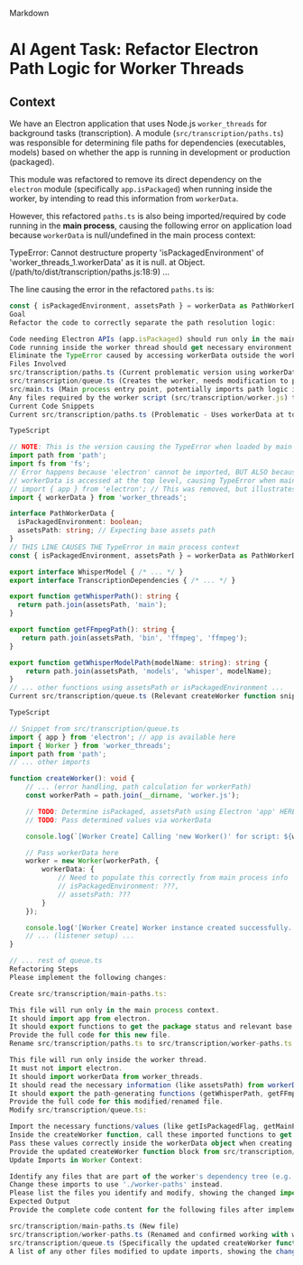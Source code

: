 Markdown

# AI Agent Task: Refactor Electron Path Logic for Worker Threads

## Context

We have an Electron application that uses Node.js `worker_threads` for background tasks (transcription). A module (`src/transcription/paths.ts`) was responsible for determining file paths for dependencies (executables, models) based on whether the app is running in development or production (packaged).

This module was refactored to remove its direct dependency on the `electron` module (specifically `app.isPackaged`) when running inside the worker, by intending to read this information from `workerData`.

However, this refactored `paths.ts` is also being imported/required by code running in the **main process**, causing the following error on application load because `workerData` is null/undefined in the main process context:

TypeError: Cannot destructure property 'isPackagedEnvironment' of 'worker_threads_1.workerData' as it is null.
at Object.<anonymous> (/path/to/dist/transcription/paths.js:18:9)
...

The line causing the error in the refactored `paths.ts` is:

```typescript
const { isPackagedEnvironment, assetsPath } = workerData as PathWorkerData;
Goal
Refactor the code to correctly separate the path resolution logic:

Code needing Electron APIs (app.isPackaged) should run only in the main process.
Code running inside the worker thread should get necessary environment information (like base paths or package status) via workerData.
Eliminate the TypeError caused by accessing workerData outside the worker context.
Files Involved
src/transcription/paths.ts (Current problematic version using workerData)
src/transcription/queue.ts (Creates the worker, needs modification to pass workerData)
src/main.ts (Main process entry point, potentially imports path logic indirectly)
Any files required by the worker script (src/transcription/worker.js) that import from paths.ts (e.g., src/transcription/audio-mixer.ts).
Current Code Snippets
Current src/transcription/paths.ts (Problematic - Uses workerData at top level):

TypeScript

// NOTE: This is the version causing the TypeError when loaded by main process
import path from 'path';
import fs from 'fs';
// Error happens because 'electron' cannot be imported, BUT ALSO because
// workerData is accessed at the top level, causing TypeError when main loads this file.
// import { app } from 'electron'; // This was removed, but illustrates the previous state
import { workerData } from 'worker_threads';

interface PathWorkerData {
  isPackagedEnvironment: boolean;
  assetsPath: string; // Expecting base assets path
}
// THIS LINE CAUSES THE TypeError in main process context
const { isPackagedEnvironment, assetsPath } = workerData as PathWorkerData;

export interface WhisperModel { /* ... */ }
export interface TranscriptionDependencies { /* ... */ }

export function getWhisperPath(): string {
  return path.join(assetsPath, 'main');
}

export function getFFmpegPath(): string {
   return path.join(assetsPath, 'bin', 'ffmpeg', 'ffmpeg');
}

export function getWhisperModelPath(modelName: string): string {
    return path.join(assetsPath, 'models', 'whisper', modelName);
}
// ... other functions using assetsPath or isPackagedEnvironment ...
Current src/transcription/queue.ts (Relevant createWorker function snippet - Needs workerData):

TypeScript

// Snippet from src/transcription/queue.ts
import { app } from 'electron'; // app is available here
import { Worker } from 'worker_threads';
import path from 'path';
// ... other imports

function createWorker(): void {
    // ... (error handling, path calculation for workerPath)
    const workerPath = path.join(__dirname, 'worker.js');

    // TODO: Determine isPackaged, assetsPath using Electron 'app' HERE
    // TODO: Pass determined values via workerData

    console.log(`[Worker Create] Calling 'new Worker()' for script: ${workerPath}`);

    // Pass workerData here
    worker = new Worker(workerPath, {
        workerData: {
            // Need to populate this correctly from main process info
            // isPackagedEnvironment: ???,
            // assetsPath: ???
        }
    });

    console.log('[Worker Create] Worker instance created successfully. Setting up listeners...');
    // ... (listener setup) ...
}

// ... rest of queue.ts
Refactoring Steps
Please implement the following changes:

Create src/transcription/main-paths.ts:

This file will run only in the main process context.
It should import app from electron.
It should export functions to get the package status and relevant base paths using app.isPackaged and process.resourcesPath.
Provide the full code for this new file.
Rename src/transcription/paths.ts to src/transcription/worker-paths.ts:

This file will run only inside the worker thread.
It must not import electron.
It should import workerData from worker_threads.
It should read the necessary information (like assetsPath) from workerData (ensure this read happens safely, perhaps inside functions if top-level access remains problematic, though fixing the import context should solve the primary error).
It should export the path-generating functions (getWhisperPath, getFFmpegPath, etc.) using the information from workerData.
Provide the full code for this modified/renamed file.
Modify src/transcription/queue.ts:

Import the necessary functions/values (like getIsPackagedFlag, getMainProcessAssetsPath) from the new src/transcription/main-paths.ts.
Inside the createWorker function, call these imported functions to get the actual package status and base assets path.
Pass these values correctly inside the workerData object when creating the new Worker.
Provide the updated createWorker function block from src/transcription/queue.ts.
Update Imports in Worker Context:

Identify any files that are part of the worker's dependency tree (e.g., src/transcription/worker.js, src/transcription/audio-mixer.ts) which previously imported from './paths'.
Change these imports to use './worker-paths' instead.
Please list the files you identify and modify, showing the changed import line. If you cannot know the exact files, please state that this step is necessary and show an example.
Expected Output
Provide the complete code content for the following files after implementing the refactoring:

src/transcription/main-paths.ts (New file)
src/transcription/worker-paths.ts (Renamed and confirmed working with workerData)
src/transcription/queue.ts (Specifically the updated createWorker function and any new imports at the top)
A list of any other files modified to update imports, showing the change (or an example if exact files unknown).
```
